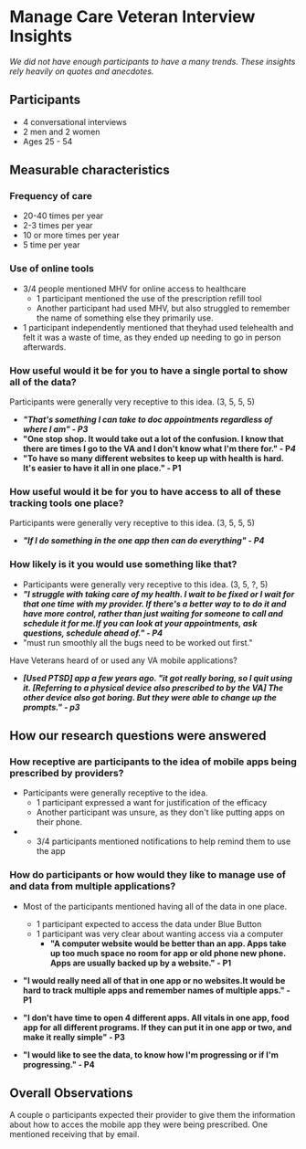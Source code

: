 # Manage Care Veteran Interview Insights

*We did not have enough participants to have a many trends. These insights rely heavily on quotes and anecdotes.*

## Participants

- 4 conversational interviews
- 2 men and 2 women
- Ages 25 - 54

## Measurable characteristics



### Frequency of care

- 20-40 times per year
- 2-3 times per year
- 10 or more times per year
- 5 time per year

### Use of online tools

- 3/4 people mentioned MHV for online access to healthcare
  - 1 participant mentioned the use of the prescription refill tool
  - Another participant had used MHV, but also struggled to remember the name of something else they primarily use.
- 1 participant independently mentioned that theyhad used telehealth and felt it was a waste of time, as they ended up needing to go in person afterwards.

### How useful would it be for you to have a single portal to show all of the data?

Participants were generally very receptive to this idea. (3, 5, 5, 5)

- ***"That's something I can take to doc appointments regardless of where I am" - P3***
- **"One stop shop. It would take out a lot of the confusion. I know that there are times I go to the VA and I don't know what I'm there for." - P*4***
- **"To have so many different websites to keep up with health  is hard. It's easier to have it all in one place." - P1**

### How useful would it be for you to have access to all of these tracking tools one place?

Participants were generally very receptive to this idea. (3, 5, 5, 5)

- ***"If I do something in the one app then can do everything" - P4***

### How likely is it you would use something like that?

- Participants were generally very receptive to this idea. (3, 5, ?, 5)
- ***"I struggle with taking care of my health. I wait to be fixed or I wait for that one time with my provider. If there's a better way to to do it and have more control, rather than just waiting for someone to call and schedule it for me.If you can look at your appointments, ask questions, schedule ahead of." - P4***
- "must run smoothly all the bugs need to be worked out first."

Have Veterans heard of or used any VA mobile applications?

- ***[Used PTSD] app a few years ago. "it got really boring, so I quit using it. [Referring to a physical device also prescribed to by the VA] The other device also got boring. But they were able to change up the prompts." - p3***



## How our research questions were answered

### **How receptive are participants to the idea of mobile apps being prescribed by providers?**

- Participants were generally receptive to the idea.
  - 1 participant expressed a want for justification of the efficacy
  - Another participant was unsure, as they don't like putting apps on their phone.
- - 3/4 participants mentioned notifications to help remind them to use the app

### How do participants or how would they like to manage use of and data from multiple applications?

- Most of the participants mentioned having all of the data in one place.
  - 1 participant expected to access the data under Blue Button
  - 1 participant was very clear about wanting access via a computer
    - **"A computer website would be better than an app. Apps take up too much space no room for app or old phone new phone. Apps are usually backed up by a website." - P1**
- **"I would really need all of that in one app or no websites.It would be hard to track multiple apps and remember names of multiple apps." - P1**

- **"I don't have time to open 4 different apps. All vitals in one app, food app for all different programs. If they can put it in one app or two, and make it really simple" - P3**
- **"I would like to see the data, to know how I'm progressing or if I'm progressing." - P4**



## Overall Observations

A couple o participants expected their provider to give them the information about how to acces the mobile app they were being prescribed. One mentioned receiving that by email.

